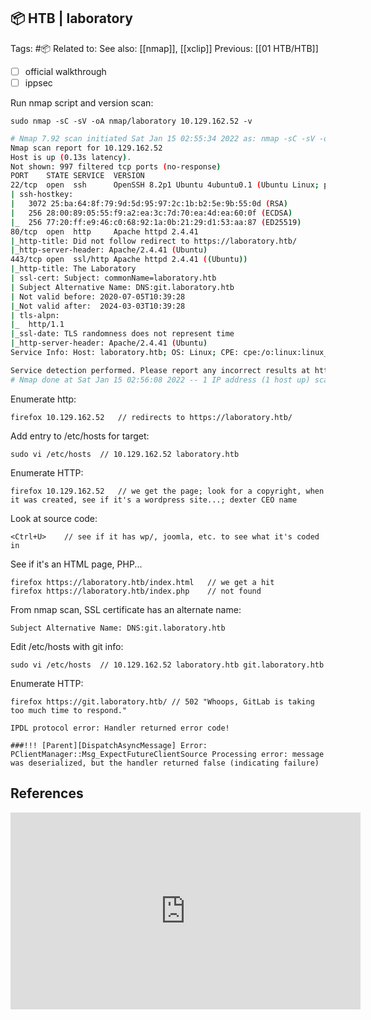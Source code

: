 📦 HTB | laboratory
----
Tags: #📦
Related to: 
See also: [[nmap]], [[xclip]]
Previous: [[01 HTB/HTB]]

- [ ] official walkthrough
- [ ] ippsec

Run nmap script and version scan:

	sudo nmap -sC -sV -oA nmap/laboratory 10.129.162.52 -v

```bash
# Nmap 7.92 scan initiated Sat Jan 15 02:55:34 2022 as: nmap -sC -sV -oA nmap/laboratory 10.129.162.52
Nmap scan report for 10.129.162.52
Host is up (0.13s latency).
Not shown: 997 filtered tcp ports (no-response)
PORT    STATE SERVICE  VERSION
22/tcp  open  ssh      OpenSSH 8.2p1 Ubuntu 4ubuntu0.1 (Ubuntu Linux; protocol 2.0)
| ssh-hostkey: 
|   3072 25:ba:64:8f:79:9d:5d:95:97:2c:1b:b2:5e:9b:55:0d (RSA)
|   256 28:00:89:05:55:f9:a2:ea:3c:7d:70:ea:4d:ea:60:0f (ECDSA)
|_  256 77:20:ff:e9:46:c0:68:92:1a:0b:21:29:d1:53:aa:87 (ED25519)
80/tcp  open  http     Apache httpd 2.4.41
|_http-title: Did not follow redirect to https://laboratory.htb/
|_http-server-header: Apache/2.4.41 (Ubuntu)
443/tcp open  ssl/http Apache httpd 2.4.41 ((Ubuntu))
|_http-title: The Laboratory
| ssl-cert: Subject: commonName=laboratory.htb
| Subject Alternative Name: DNS:git.laboratory.htb
| Not valid before: 2020-07-05T10:39:28
|_Not valid after:  2024-03-03T10:39:28
| tls-alpn: 
|_  http/1.1
|_ssl-date: TLS randomness does not represent time
|_http-server-header: Apache/2.4.41 (Ubuntu)
Service Info: Host: laboratory.htb; OS: Linux; CPE: cpe:/o:linux:linux_kernel

Service detection performed. Please report any incorrect results at https://nmap.org/submit/ .
# Nmap done at Sat Jan 15 02:56:08 2022 -- 1 IP address (1 host up) scanned in 34.53 seconds
```

Enumerate http:

	firefox 10.129.162.52	// redirects to https://laboratory.htb/

Add entry to /etc/hosts for target:

	sudo vi /etc/hosts	// 10.129.162.52 laboratory.htb

Enumerate HTTP:

	firefox 10.129.162.52	// we get the page; look for a copyright, when it was created, see if it's a wordpress site...; dexter CEO name

Look at source code:

	<Ctrl+U>	// see if it has wp/, joomla, etc. to see what it's coded in

See if it's an HTML page, PHP...

	firefox https://laboratory.htb/index.html	// we get a hit
	firefox https://laboratory.htb/index.php	// not found

From nmap scan, SSL certificate has an alternate name:

```
Subject Alternative Name: DNS:git.laboratory.htb
```

Edit /etc/hosts with git info:

	sudo vi /etc/hosts	// 10.129.162.52 laboratory.htb git.laboratory.htb

Enumerate HTTP:

	firefox https://git.laboratory.htb/	// 502 "Whoops, GitLab is taking too much time to respond."

```
IPDL protocol error: Handler returned error code!

###!!! [Parent][DispatchAsyncMessage] Error: PClientManager::Msg_ExpectFutureClientSource Processing error: message was deserialized, but the handler returned false (indicating failure)

```

References
----
<iframe width="560" height="315" src="https://www.youtube.com/embed/ozmHeApuSj8" title="YouTube video player" frameborder="0" allow="accelerometer; autoplay; clipboard-write; encrypted-media; gyroscope; picture-in-picture" allowfullscreen></iframe>
